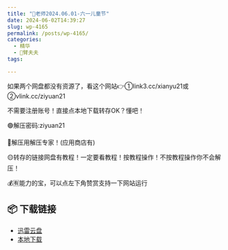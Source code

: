 ```yaml
---
title: "🌸老师2024.06.01-六一儿童节"
date: 2024-06-02T14:39:27
slug: wp-4165
permalink: /posts/wp-4165/
categories:
  - 精华
  - 🌸臂夫夫
tags:

---
```


如果两个网盘都没有资源了，看这个网站👉①link3.cc/xianyu21或②vlink.cc/ziyuan21

不需要注册账号！直接点本地下载转存OK？懂吧！

🟢解压密码:ziyuan21

🔵解压用解压专家！(应用商店有)

🟡转存的链接网盘有教程！一定要看教程！按教程操作！不按教程操作你不会解压！

💰🈶能力的宝，可以点左下角赞赏支持一下网站运行

## 📦 下载链接
- [迅雷云盘](https://blziyuan21.com/pay-download/4165?key=7ba4bdf8fa&down_id=0)
- [本地下载](https://blziyuan21.com/pay-download/4165?key=7ba4bdf8fa&down_id=1)

